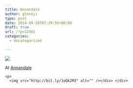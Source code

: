 ```yaml
---
title: Annandale
author: glennji
type: post
date: 2014-09-28T07:29:58+00:00
draft: true
url: /?p=12461
categories:
  - Uncategorized

---
```

<div>
  <img src='https://irs1.4sqi.net/img/general/original/5188625_P8aP7WoeB0eWmcmi7zhLSzslZvd6zT03wy1V2UDbook.jpg' style='max-width:600px;' /></p> 
  
  <div>
    At <a href="http://4sq.com/9jAjg3">Annandale</a></p> 
    
    <p>
      <img src="http://bit.ly/1oQk2M3" alt="" /></div> </div>
